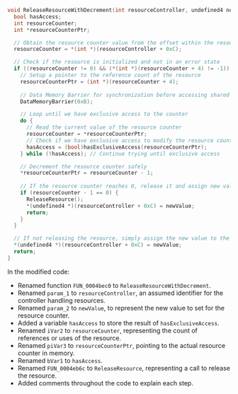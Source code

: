 ```c
void ReleaseResourceWithDecrement(int resourceController, undefined4 newValue) {
  bool hasAccess;
  int resourceCounter;
  int *resourceCounterPtr;

  // Obtain the resource counter value from the offset within the resource controller
  resourceCounter = *(int *)(resourceController + 0xC);

  // Check if the resource is initialized and not in an error state
  if ((resourceCounter != 0) && (*(int *)(resourceCounter + 4) != -1)) {
    // Setup a pointer to the reference count of the resource
    resourceCounterPtr = (int *)(resourceCounter + 4);
    
    // Data Memory Barrier for synchronization before accessing shared data
    DataMemoryBarrier(0xB);

    // Loop until we have exclusive access to the counter
    do {
      // Read the current value of the resource counter
      resourceCounter = *resourceCounterPtr;
      // Check if we have exclusive access to modify the resource counter
      hasAccess = (bool)hasExclusiveAccess(resourceCounterPtr);
    } while (!hasAccess); // Continue trying until exclusive access

    // Decrement the resource counter safely
    *resourceCounterPtr = resourceCounter - 1;
    
    // If the resource counter reaches 0, release it and assign new value to controller
    if (resourceCounter - 1 == 0) {
      ReleaseResource();
      *(undefined4 *)(resourceController + 0xC) = newValue;
      return;
    }
  }

  // If not releasing the resource, simply assign the new value to the resource controller
  *(undefined4 *)(resourceController + 0xC) = newValue;
  return;
}
```

In the modified code:

- Renamed function `FUN_0004bec0` to `ReleaseResourceWithDecrement`.
- Renamed `param_1` to `resourceController`, an assumed identifier for the controller handling resources.
- Renamed `param_2` to `newValue`, to represent the new value to set for the resource counter.
- Added a variable `hasAccess` to store the result of `hasExclusiveAccess`.
- Renamed `iVar2` to `resourceCounter`, representing the count of references or uses of the resource.
- Renamed `piVar3` to `resourceCounterPtr`, pointing to the actual resource counter in memory.
- Renamed `bVar1` to `hasAccess`.
- Renamed `FUN_0004eb6c` to `ReleaseResource`, representing a call to release the resource.
- Added comments throughout the code to explain each step.